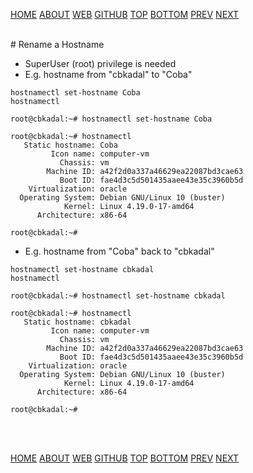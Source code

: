 ---
---

[HOME](index.md)
[ABOUT](README.md)
[WEB](https://osp4diss.vlsm.org/)
[GITHUB](/https://github.com/os2xx/osp4diss)
[TOP](#)
[BOTTOM](#endofpage)
[PREV](osp-104.md)
[NEXT](osp-106.md)


<br>
# Rename a Hostname

* SuperUser (root) privilege is needed
* E.g. hostname from "cbkadal" to "Coba"


```
hostnamectl set-hostname Coba
hostnamectl

```

```
root@cbkadal:~# hostnamectl set-hostname Coba

root@cbkadal:~# hostnamectl
   Static hostname: Coba
         Icon name: computer-vm
           Chassis: vm
        Machine ID: a42f2d0a337a46629ea22087bd3cae63
           Boot ID: fae4d3c5d501435aaee43e35c3960b5d
    Virtualization: oracle
  Operating System: Debian GNU/Linux 10 (buster)
            Kernel: Linux 4.19.0-17-amd64
      Architecture: x86-64

root@cbkadal:~# 

```

* E.g. hostname from "Coba" back to "cbkadal"

```
hostnamectl set-hostname cbkadal
hostnamectl

```

```
root@cbkadal:~# hostnamectl set-hostname cbkadal

root@cbkadal:~# hostnamectl
   Static hostname: cbkadal
         Icon name: computer-vm
           Chassis: vm
        Machine ID: a42f2d0a337a46629ea22087bd3cae63
           Boot ID: fae4d3c5d501435aaee43e35c3960b5d
    Virtualization: oracle
  Operating System: Debian GNU/Linux 10 (buster)
            Kernel: Linux 4.19.0-17-amd64
      Architecture: x86-64

root@cbkadal:~# 

```

<br id="endofpage"><br>

[HOME](index.md)
[ABOUT](README.md)
[WEB](https://osp4diss.vlsm.org/)
[GITHUB](/https://github.com/os2xx/osp4diss)
[TOP](#)
[BOTTOM](#endofpage)
[PREV](osp-104.md)
[NEXT](osp-106.md)
<br>

